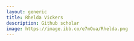 ```yaml
---
layout: generic
title: Rhelda Vickers
description: Github scholar
image: https://image.ibb.co/e7mOua/Rhelda.png
---
```

